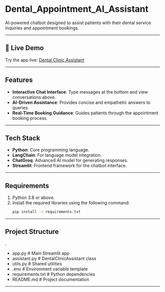 # Dental_Appointment_AI_Assistant
AI-powered chatbot designed to assist patients with their dental service inquiries and appointment bookings.

---

## 🚀 Live Demo
Try the app live: [Dental Clinic Assistant](https://dentaaiassistant.streamlit.app/)

---

## Features
- **Interactive Chat Interface**: Type messages at the bottom and view conversations above.
- **AI-Driven Assistance**: Provides concise and empathetic answers to queries.
- **Real-Time Booking Guidance**: Guides patients through the appointment booking process.

---

## Tech Stack
- **Python**: Core programming language.
- **LangChain**: For language model integration.
- **ChatGroq**: Advanced AI model for generating responses.
- **Streamlit**: Frontend framework for the chatbot interface.

---

## Requirements
1. Python 3.8 or above.
2. Install the required libraries using the following command:
   ```bash
   pip install -r requirements.txt

---

## Project Structure
.
- app.py             # Main Streamlit app
- assistant.py       # DentalClinicAssistant class
- utils.py           # Shared utilities
- .env               # Environment variable template
- requirements.txt   # Python dependencies
- README.md          # Project documentation

---
